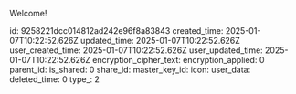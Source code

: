 Welcome!

id: 9258221dcc014812ad242e96f8a83843
created_time: 2025-01-07T10:22:52.626Z
updated_time: 2025-01-07T10:22:52.626Z
user_created_time: 2025-01-07T10:22:52.626Z
user_updated_time: 2025-01-07T10:22:52.626Z
encryption_cipher_text: 
encryption_applied: 0
parent_id: 
is_shared: 0
share_id: 
master_key_id: 
icon: 
user_data: 
deleted_time: 0
type_: 2